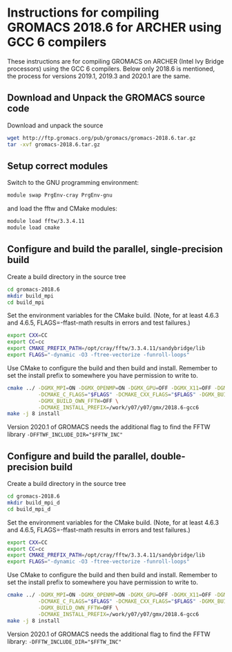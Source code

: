 Instructions for compiling GROMACS 2018.6 for ARCHER using GCC 6 compilers
==========================================================================

These instructions are for compiling GROMACS on ARCHER (Intel Ivy Bridge processors)
using the GCC 6 compilers.
Below only 2018.6 is mentioned, the process for versions 2019.1, 2019.3 and 2020.1 are the same.

Download and Unpack the GROMACS source code
-------------------------------------------

Download and unpack the source

```bash
wget http://ftp.gromacs.org/pub/gromacs/gromacs-2018.6.tar.gz
tar -xvf gromacs-2018.6.tar.gz
```

Setup correct modules
---------------------

Switch to the GNU programming environment:

```bash
module swap PrgEnv-cray PrgEnv-gnu
```

and load the fftw and CMake modules:

```bash
module load fftw/3.3.4.11
module load cmake
```

Configure and build the parallel, single-precision build
--------------------------------------------------------

Create a build directory in the source tree

```bash
cd gromacs-2018.6
mkdir build_mpi
cd build_mpi
```

Set the environment variables for the CMake build. (Note, for at least
4.6.3 and 4.6.5, FLAGS=-ffast-math results in errors and test failures.)

```bash
export CXX=CC
export CC=cc
export CMAKE_PREFIX_PATH=/opt/cray/fftw/3.3.4.11/sandybridge/lib
export FLAGS="-dynamic -O3 -ftree-vectorize -funroll-loops"
```

Use CMake to configure the build and then build and install. Remember to set the install 
prefix to somewhere you have permission to write to.

```bash
cmake ../ -DGMX_MPI=ON -DGMX_OPENMP=ON -DGMX_GPU=OFF -DGMX_X11=OFF -DGMX_DOUBLE=OFF \
          -DCMAKE_C_FLAGS="$FLAGS" -DCMAKE_CXX_FLAGS="$FLAGS" -DGMX_BUILD_MDRUN_ONLY=ON  \
          -DGMX_BUILD_OWN_FFTW=OFF \
          -DCMAKE_INSTALL_PREFIX=/work/y07/y07/gmx/2018.6-gcc6
make -j 8 install
```

Version 2020.1 of GROMACS needs the additional flag to find the FFTW library `-DFFTWF_INCLUDE_DIR="$FFTW_INC"`

Configure and build the parallel, double-precision build
--------------------------------------------------------

Create a build directory in the source tree

```bash
cd gromacs-2018.6
mkdir build_mpi_d
cd build_mpi_d
```

Set the environment variables for the CMake build. (Note, for at least 4.6.3 and 4.6.5,
FLAGS=-ffast-math results in errors and test failures.)

```bash
export CXX=CC
export CC=cc
export CMAKE_PREFIX_PATH=/opt/cray/fftw/3.3.4.11/sandybridge/lib
export FLAGS="-dynamic -O3 -ftree-vectorize -funroll-loops"
```

Use CMake to configure the build and then build and install. Remember to set the install 
prefix to somewhere you have permission to write to.

```bash
cmake ../ -DGMX_MPI=ON -DGMX_OPENMP=ON -DGMX_GPU=OFF -DGMX_X11=OFF -DGMX_DOUBLE=ON \
          -DCMAKE_C_FLAGS="$FLAGS" -DCMAKE_CXX_FLAGS="$FLAGS" -DGMX_BUILD_MDRUN_ONLY=ON  \
          -DGMX_BUILD_OWN_FFTW=OFF \
          -DCMAKE_INSTALL_PREFIX=/work/y07/y07/gmx/2018.6-gcc6
make -j 8 install
```

Version 2020.1 of GROMACS needs the additional flag to find the FFTW library: `-DFFTW_INCLUDE_DIR="$FFTW_INC"`
